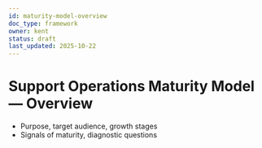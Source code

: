 ```yaml
---
id: maturity-model-overview
doc_type: framework
owner: kent
status: draft
last_updated: 2025-10-22
---
```


# Support Operations Maturity Model — Overview
- Purpose, target audience, growth stages
- Signals of maturity, diagnostic questions
